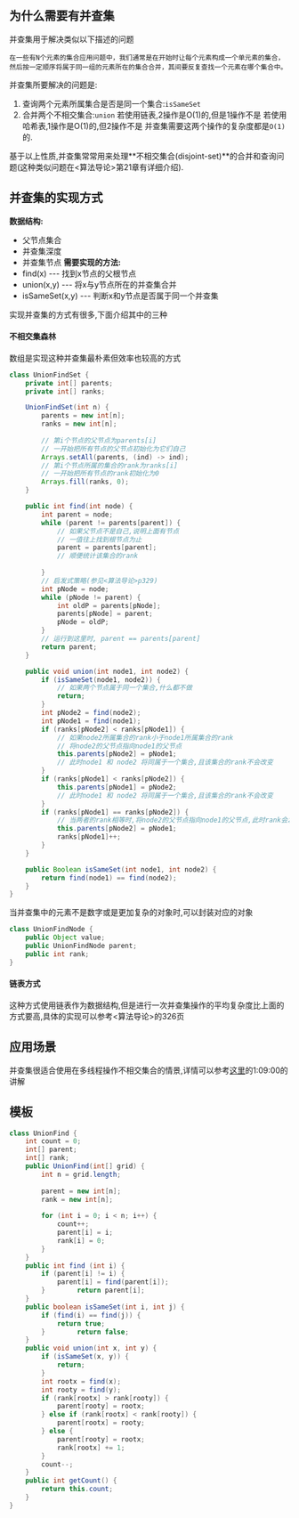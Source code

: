 ## 为什么需要有并查集
并查集用于解决类似以下描述的问题
```ad-note
在一些有N个元素的集合应用问题中，我们通常是在开始时让每个元素构成一个单元素的集合，然后按一定顺序将属于同一组的元素所在的集合合并，其间要反复查找一个元素在哪个集合中。
```
并查集所要解决的问题是:
1.  查询两个元素所属集合是否是同一个集合:`isSameSet`
2. 合并两个不相交集合:`union`
若使用链表,2操作是O(1)的,但是1操作不是
若使用哈希表,1操作是O(1)的,但2操作不是
并查集需要这两个操作的复杂度都是`O(1)`的.

基于以上性质,并查集常常用来处理**不相交集合(disjoint-set)**的合并和查询问题(这种类似问题在<算法导论>第21章有详细介绍).

## 并查集的实现方式
**数据结构:**
- 父节点集合
- 并查集深度
- 并查集节点
**需要实现的方法:**
- find(x) --- 找到x节点的父根节点
- union(x,y) --- 将x与y节点所在的并查集合并
- isSameSet(x,y) --- 判断x和y节点是否属于同一个并查集

实现并查集的方式有很多,下面介绍其中的三种
#### 不相交集森林
数组是实现这种并查集最朴素但效率也较高的方式
```java
class UnionFindSet {
	private int[] parents;
	private int[] ranks;

	UnionFindSet(int n) {
		parents = new int[n];
		ranks = new int[n];
		
		// 第i个节点的父节点为parents[i]
		// 一开始把所有节点的父节点初始化为它们自己
		Arrays.setAll(parents, (ind) -> ind);
		// 第i个节点所属的集合的rank为ranks[i]
		// 一开始把所有节点的rank初始化为0
		Arrays.fill(ranks, 0);
	}

	public int find(int node) {
		int parent = node;
		while (parent != parents[parent]) {
			// 如果父节点不是自己,说明上面有节点
			// 一值往上找到根节点为止
			parent = parents[parent];
			// 顺便统计该集合的rank
			
		}
		// 启发式策略(参见<算法导论>p329)
		int pNode = node;
		while (pNode != parent) {
			int oldP = parents[pNode];
			parents[pNode] = parent;
			pNode = oldP;
		}
		// 运行到这里时, parent == parents[parent]
		return parent;
	}

	public void union(int node1, int node2) {
		if (isSameSet(node1, node2)) {
			// 如果两个节点属于同一个集合,什么都不做
			return;
		}
		int pNode2 = find(node2);
		int pNode1 = find(node1);
		if (ranks[pNode2] < ranks[pNode1]) {
			// 如果node2所属集合的rank小于node1所属集合的rank
			// 将node2的父节点指向node1的父节点
			this.parents[pNode2] = pNode1;
			// 此时node1 和 node2 将同属于一个集合,且该集合的rank不会改变
		}
		if (ranks[pNode1] < ranks[pNode2]) {
			this.parents[pNode1] = pNode2;
			// 此时node1 和 node2 将同属于一个集合,且该集合的rank不会改变
		}
		if (ranks[pNode1] == ranks[pNode2]) {
			// 当两者的rank相等时,将node2的父节点指向node1的父节点,此时rank会发生变化
			this.parents[pNode2] = pNode1;
			ranks[pNode1]++;
		}
	}

	public Boolean isSameSet(int node1, int node2) {
		return find(node1) == find(node2);
	}
}
```
当并查集中的元素不是数字或是更加复杂的对象时,可以封装对应的对象
```java
class UnionFindNode {
	public Object value;
	public UnionFindNode parent;
	public int rank;
}
```

#### 链表方式
这种方式使用链表作为数据结构,但是进行一次并查集操作的平均复杂度比上面的方式要高,具体的实现可以参考<算法导论>的326页

## 应用场景
并查集很适合使用在多线程操作不相交集合的情景,详情可以参考[这里](https://www.bilibili.com/video/BV1NU4y1M7rF?p=12&t=4866)的1:09:00的讲解


## 模板
```java
class UnionFind {  
    int count = 0;  
    int[] parent;  
    int[] rank;  
    public UnionFind(int[] grid) {  
        int n = grid.length;  
  
        parent = new int[n];  
        rank = new int[n];  
  
        for (int i = 0; i < n; i++) {  
            count++;  
            parent[i] = i;  
            rank[i] = 0;  
        }    
    }  
    public int find (int i) {  
        if (parent[i] != i) {  
            parent[i] = find(parent[i]);  
        }        return parent[i];  
    }  
    public boolean isSameSet(int i, int j) {  
        if (find(i) == find(j)) {  
            return true;  
        }        return false;  
    }  
    public void union(int x, int y) {  
        if (isSameSet(x, y)) {  
            return;  
        }  
        int rootx = find(x);  
        int rooty = find(y);  
        if (rank[rootx] > rank[rooty]) {  
            parent[rooty] = rootx;  
        } else if (rank[rootx] < rank[rooty]) {  
            parent[rootx] = rooty;  
        } else {  
            parent[rooty] = rootx;  
            rank[rootx] += 1;  
        }  
        count--;  
    }  
    public int getCount() {  
        return this.count;  
    }  
}
```